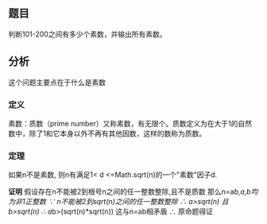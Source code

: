 ## 题目
判断101-200之间有多少个素数，并输出所有素数。 

## 分析
这个问题主要点在于什么是素数

### 定义
素数：质数（prime number）又称素数，有无限个。质数定义为在大于1的自然数中，除了1和它本身以外不再有其他因数，这样的数称为质数。

### 定理
如果n不是素数, 则n有满足1< d <=Math.sqrt(n)的一个"素数"因子d.

**证明**
假设存在n不能被2到根号n之间的任一整数整除,且不是质数
那么n=a*b,a,b均为非1正整数
∵ n不能被2到sqrt(n)之间的任一整数整除
∴ a>sqrt(n) 且 b>sqrt(n)
∴ a*b>(sqrt(n)*sqrt(n))
这与n=ab相矛盾
∴ 原命题得证

